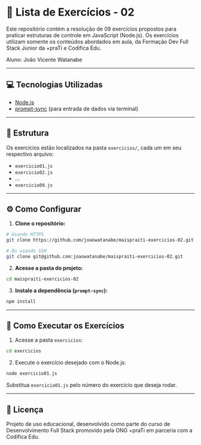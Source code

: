 
# 📘 Lista de Exercícios - 02

Este repositório contém a resolução de 09 exercícios propostos para praticar estruturas de controle em JavaScript (Node.js). Os exercícios utilizam somente os conteúdos abordados em aula, da Formação Dev Full Stack Junior da +praTi e Codifica Edu.

Aluno: João Vicente Watanabe

---

## 💻 Tecnologias Utilizadas

- [Node.js](https://nodejs.org/)
- [prompt-sync](https://www.npmjs.com/package/prompt-sync) (para entrada de dados via terminal)

---

## 📁 Estrutura

Os exercícios estão localizados na pasta `exercicios/`, cada um em seu respectivo arquivo:

- `exercicio01.js`
- `exercicio02.js`
- ...
- `exercicio09.js`

---

## ⚙️ Como Configurar

1. **Clone o repositório:**

```bash
# Usando HTTPS
git clone https://github.com/joaowatanabe/maispraiti-exercicios-02.git

# Ou usando SSH
git clone git@github.com:joaowatanabe/maispraiti-exercicios-02.git
```

2. **Acesse a pasta do projeto:**

```bash
cd maispraiti-exercicios-02
```

3. **Instale a dependência (`prompt-sync`):**

```bash
npm install
```

---

## 🚀 Como Executar os Exercícios

1. Acesse a pasta `exercicios`:

```bash
cd exercicios
```

2. Execute o exercício desejado com o Node.js:

```bash
node exercicio01.js
```

Substitua `exercicio01.js` pelo número do exercício que deseja rodar.

---

## 📄 Licença

Projeto de uso educacional, desenvolvido como parte do curso de Desenvolvimento Full Stack promovido pela ONG +praTi em parceria com a Codifica Edu.
